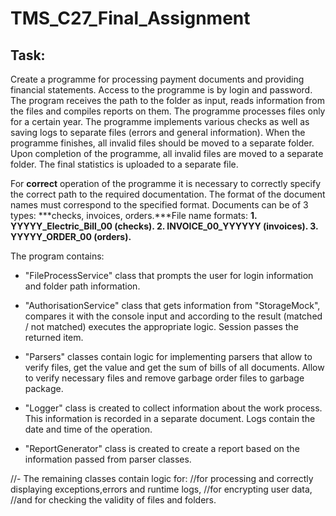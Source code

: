 # TMS_C27_Final_Assignment

## Task: 
Create a programme for processing payment documents and providing financial statements. Access to the programme is by login and password.
The program receives the path to the folder as input, reads information from the files and compiles reports on them. The programme processes files only for a certain year. 
The programme implements various checks as well as saving logs to separate files (errors and general information).
When the programme finishes, all invalid files should be moved to a separate folder. Upon completion of the programme, all invalid files are moved to a separate folder.
The final statistics is uploaded to a separate file.

For **correct** operation of the programme it is necessary to correctly specify the correct path to the required documentation. The format of the document names must correspond to the specified format. Documents can be of 3 types: ***checks, invoices, orders.***File name formats: ****1. YYYYY_Electric_Bill_00 (checks). 2. INVOICE_00_YYYYYY (invoices). 3. YYYYY_ORDER_00 (orders).****

The program contains:
- "FileProcessService" class that prompts the user for login information and folder path information.

- "AuthorisationService" class that gets information from "StorageMock", compares it with the console input and according to the result (matched / not matched) executes the appropriate logic. Session passes the returned item.

- "Parsers" classes contain logic for implementing parsers that allow to verify files, get the value and get the sum of bills of all documents. Allow to verify necessary files and remove garbage order files to garbage package.

- "Logger" class is created to collect information about the work process. This information is recorded in a separate document. Logs contain the date and time of the operation.
- "ReportGenerator" class is created to create a report based on the information passed from parser classes.

//- The remaining classes contain logic for:
//for processing and correctly displaying exceptions,errors and runtime logs,
//for encrypting user data,
//and for checking the validity of files and folders.

